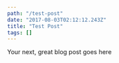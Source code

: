 ```yaml
---
path: "/test-post"
date: "2017-08-03T02:12:12.243Z"
title: "Test Post"
tags: []
---
```


Your next, great blog post goes here
